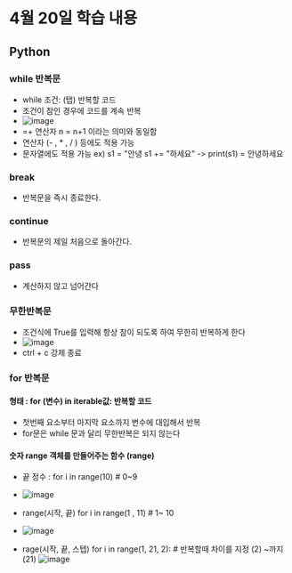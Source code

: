 # 4월 20일 학습 내용
## Python
### while 반복문
- while 조건: (탭) 반복할 코드
- 조건이 참인 경우에 코드를 계속 반복
- ![image](https://user-images.githubusercontent.com/130967884/233302513-6f65aa1b-14f3-40ff-b4ad-0171e4520c99.png)
- =+  연산자  n = n+1 이라는 의미와 동일함
-  연산자 (- , * , / ) 등에도 적용 가능
-  문자열에도 적용 가능 ex) s1 = "안녕 s1 += "하세요" -> print(s1) = 안녕하세요
### break 
- 반복문을 즉시 종료한다.
### continue
- 반복문의 제일 처음으로 돌아간다.
### pass
- 계산하지 않고 넘어간다
### 무한반복문
- 조건식에 True를 입력해 항상 참이 되도록 하여 무한히 반복하게 한다 
- ![image](https://user-images.githubusercontent.com/130967884/233302965-2a7bd7f4-4921-42d2-91c0-497bc5fa5688.png)
- ctrl + c  강제 종료
### for 반복문
#### 형태 : for (변수) in iterable값: 반복할 코드
- 첫번째 요소부터 마지막 요소까지 변수에 대입해서 반복
- for문은 while 문과 달리 무한반복은 되지 않는다
#### 숫자 range 객체를 만들어주는 함수 (range)
- 끝 정수 : for i in range(10) # 0~9
- ![image](https://user-images.githubusercontent.com/130967884/233303291-7c9b11f6-b200-4ab4-92e1-9084ea3eab5c.png)

- range(시작, 끝) for i in range(1 , 11) # 1~ 10
- ![image](https://user-images.githubusercontent.com/130967884/233303344-b29860c5-b3d2-47a7-be27-fd67bba0dc2e.png)

- rage(시작, 끝, 스텝) for i in range(1, 21, 2): # 반복할때 차이를 지정 (2) ~까지 (21)
![image](https://user-images.githubusercontent.com/130967884/233303397-4c36f058-8d7b-4a31-bae7-5ec46952379c.png)
